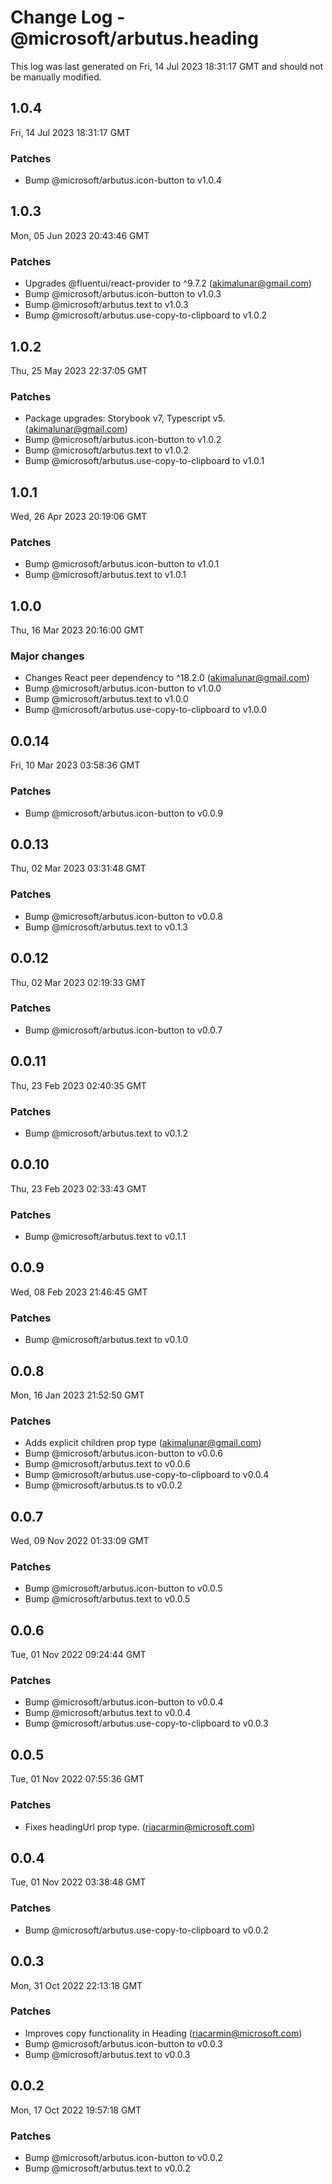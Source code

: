 # Change Log - @microsoft/arbutus.heading

This log was last generated on Fri, 14 Jul 2023 18:31:17 GMT and should not be manually modified.

<!-- Start content -->

## 1.0.4

Fri, 14 Jul 2023 18:31:17 GMT

### Patches

- Bump @microsoft/arbutus.icon-button to v1.0.4

## 1.0.3

Mon, 05 Jun 2023 20:43:46 GMT

### Patches

- Upgrades @fluentui/react-provider to ^9.7.2 (akimalunar@gmail.com)
- Bump @microsoft/arbutus.icon-button to v1.0.3
- Bump @microsoft/arbutus.text to v1.0.3
- Bump @microsoft/arbutus.use-copy-to-clipboard to v1.0.2

## 1.0.2

Thu, 25 May 2023 22:37:05 GMT

### Patches

- Package upgrades: Storybook v7, Typescript v5. (akimalunar@gmail.com)
- Bump @microsoft/arbutus.icon-button to v1.0.2
- Bump @microsoft/arbutus.text to v1.0.2
- Bump @microsoft/arbutus.use-copy-to-clipboard to v1.0.1

## 1.0.1

Wed, 26 Apr 2023 20:19:06 GMT

### Patches

- Bump @microsoft/arbutus.icon-button to v1.0.1
- Bump @microsoft/arbutus.text to v1.0.1

## 1.0.0

Thu, 16 Mar 2023 20:16:00 GMT

### Major changes

- Changes React peer dependency to ^18.2.0 (akimalunar@gmail.com)
- Bump @microsoft/arbutus.icon-button to v1.0.0
- Bump @microsoft/arbutus.text to v1.0.0
- Bump @microsoft/arbutus.use-copy-to-clipboard to v1.0.0

## 0.0.14

Fri, 10 Mar 2023 03:58:36 GMT

### Patches

- Bump @microsoft/arbutus.icon-button to v0.0.9

## 0.0.13

Thu, 02 Mar 2023 03:31:48 GMT

### Patches

- Bump @microsoft/arbutus.icon-button to v0.0.8
- Bump @microsoft/arbutus.text to v0.1.3

## 0.0.12

Thu, 02 Mar 2023 02:19:33 GMT

### Patches

- Bump @microsoft/arbutus.icon-button to v0.0.7

## 0.0.11

Thu, 23 Feb 2023 02:40:35 GMT

### Patches

- Bump @microsoft/arbutus.text to v0.1.2

## 0.0.10

Thu, 23 Feb 2023 02:33:43 GMT

### Patches

- Bump @microsoft/arbutus.text to v0.1.1

## 0.0.9

Wed, 08 Feb 2023 21:46:45 GMT

### Patches

- Bump @microsoft/arbutus.text to v0.1.0

## 0.0.8

Mon, 16 Jan 2023 21:52:50 GMT

### Patches

- Adds explicit children prop type (akimalunar@gmail.com)
- Bump @microsoft/arbutus.icon-button to v0.0.6
- Bump @microsoft/arbutus.text to v0.0.6
- Bump @microsoft/arbutus.use-copy-to-clipboard to v0.0.4
- Bump @microsoft/arbutus.ts to v0.0.2

## 0.0.7

Wed, 09 Nov 2022 01:33:09 GMT

### Patches

- Bump @microsoft/arbutus.icon-button to v0.0.5
- Bump @microsoft/arbutus.text to v0.0.5

## 0.0.6

Tue, 01 Nov 2022 09:24:44 GMT

### Patches

- Bump @microsoft/arbutus.icon-button to v0.0.4
- Bump @microsoft/arbutus.text to v0.0.4
- Bump @microsoft/arbutus.use-copy-to-clipboard to v0.0.3

## 0.0.5

Tue, 01 Nov 2022 07:55:36 GMT

### Patches

- Fixes headingUrl prop type. (riacarmin@microsoft.com)

## 0.0.4

Tue, 01 Nov 2022 03:38:48 GMT

### Patches

- Bump @microsoft/arbutus.use-copy-to-clipboard to v0.0.2

## 0.0.3

Mon, 31 Oct 2022 22:13:18 GMT

### Patches

- Improves copy functionality in Heading (riacarmin@microsoft.com)
- Bump @microsoft/arbutus.icon-button to v0.0.3
- Bump @microsoft/arbutus.text to v0.0.3

## 0.0.2

Mon, 17 Oct 2022 19:57:18 GMT

### Patches

- Bump @microsoft/arbutus.icon-button to v0.0.2
- Bump @microsoft/arbutus.text to v0.0.2
